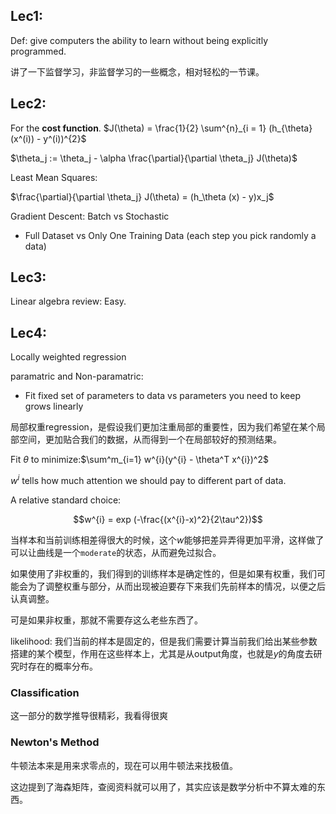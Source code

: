 ## Lec1:
Def: give computers the ability to learn without being explicitly programmed.

讲了一下监督学习，非监督学习的一些概念，相对轻松的一节课。

## Lec2:
For the **cost function**.
$J(\theta) = \frac{1}{2} \sum^{n}_{i = 1} (h_{\theta} (x^(i)) - y^(i))^{2}$

$\theta_j := \theta_j - \alpha \frac{\partial}{\partial \theta_j} J(\theta)$

Least Mean Squares:

$\frac{\partial}{\partial \theta_j} J(\theta) = (h_\theta (x) - y)x_j$

Gradient Descent: Batch vs Stochastic
- Full Dataset vs Only One Training Data (each step you pick randomly a data)

## Lec3:
Linear algebra review: Easy.
## Lec4:
Locally weighted regression

paramatric and Non-paramatric:
- Fit fixed set of parameters to data vs parameters you need to keep grows linearly

局部权重regression，是假设我们更加注重局部的重要性，因为我们希望在某个局部空间，更加贴合我们的数据，从而得到一个在局部较好的预测结果。

Fit $\theta$ to minimize:$\sum^m_{i=1} w^{i}(y^{i} - \theta^T x^{i})^2$

$w^{i}$ tells how much attention we should pay to different part of data.

A relative standard choice:

$$w^{i} = exp (-\frac{(x^{i}-x)^2}{2\tau^2})$$

当样本和当前训练相差得很大的时候，这个$w$能够把差异弄得更加平滑，这样做了可以让曲线是一个`moderate`的状态，从而避免过拟合。

如果使用了非权重的，我们得到的训练样本是确定性的，但是如果有权重，我们可能会为了调整权重与部分，从而出现被迫要存下来我们先前样本的情况，以便之后认真调整。

可是如果非权重，那就不需要存这么老些东西了。


likelihood: 我们当前的样本是固定的，但是我们需要计算当前我们给出某些参数搭建的某个模型，作用在这些样本上，尤其是从output角度，也就是$y$的角度去研究时存在的概率分布。

### Classification
这一部分的数学推导很精彩，我看得很爽

### Newton's Method
牛顿法本来是用来求零点的，现在可以用牛顿法来找极值。

这边提到了海森矩阵，查阅资料就可以用了，其实应该是数学分析中不算太难的东西。